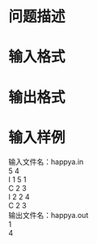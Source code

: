 

# 问题描述



# 输入格式



# 输出格式



# 输入样例


<div>
输入文件名：happya.in
</div>
<div>
5 4<br/>
I 1 5 1<br/>
C 2 3<br/>
I 2 2 4<br/>
C 2 3
</div>
<div>
输出文件名：happya.out
</div>
<div>
1<br/>
4
</div>
